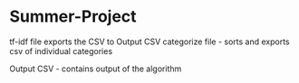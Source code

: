 # Summer-Project
tf-idf file exports the CSV to Output CSV
categorize file - sorts and exports csv of individual categories

Output CSV - contains output of the algorithm


